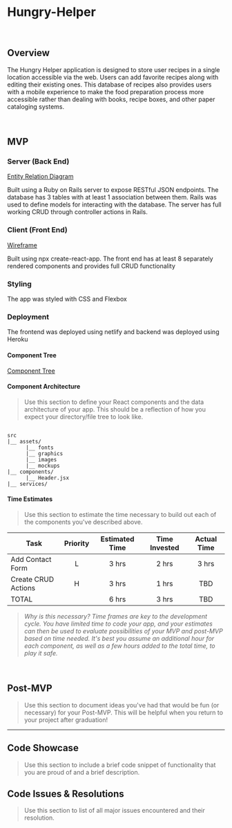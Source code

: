 # Hungry-Helper


<br>

## Overview

The Hungry Helper application is designed to store user recipes in a single location accessible via the web.  Users can add favorite recipes along with editing their existing ones.  This database of recipes also provides users with a mobile experience to make the food preparation process more accessible rather than dealing with books, recipe boxes, and other paper cataloging systems.

<br>

## MVP

### Server (Back End)

[Entity Relation Diagram](https://app.diagrams.net/#G1DxRbBaogC2GKdNGca_rTGVlzc2WwzJ62)

Built using a Ruby on Rails server to expose RESTful JSON endpoints.  The database has 3 tables with at least 1 association between them.  Rails was used to define models for interacting with the database.  The server has full working CRUD through controller actions in Rails.


### Client (Front End)

[Wireframe](https://www.figma.com/file/7W3weMZh6maE36Y2yLtExD/Hungry-Helper?node-id=0%3A1)

Built using npx create-react-app.  The front end has at least 8 separately rendered components and provides full CRUD functionality

### Styling

The app was styled with CSS and Flexbox

### Deployment

The frontend was deployed using netlify and backend was deployed using Heroku

#### Component Tree

[Component Tree](https://whimsical.com/hungry-helper-H7LtGVVewScW8Fegvj1BBA)


#### Component Architecture

> Use this section to define your React components and the data architecture of your app. This should be a reflection of how you expect your directory/file tree to look like. 

``` structure

src
|__ assets/
      |__ fonts
      |__ graphics
      |__ images
      |__ mockups
|__ components/
      |__ Header.jsx
|__ services/

```

#### Time Estimates

> Use this section to estimate the time necessary to build out each of the components you've described above.

| Task                | Priority | Estimated Time | Time Invested | Actual Time |
| ------------------- | :------: | :------------: | :-----------: | :---------: |
| Add Contact Form    |    L     |     3 hrs      |     2 hrs     |    3 hrs    |
| Create CRUD Actions |    H     |     3 hrs      |     1 hrs     |     TBD     |
| TOTAL               |          |     6 hrs      |     3 hrs     |     TBD     |

> _Why is this necessary? Time frames are key to the development cycle. You have limited time to code your app, and your estimates can then be used to evaluate possibilities of your MVP and post-MVP based on time needed. It's best you assume an additional hour for each component, as well as a few hours added to the total time, to play it safe._

<br>

## Post-MVP

> Use this section to document ideas you've had that would be fun (or necessary) for your Post-MVP. This will be helpful when you return to your project after graduation!

***

## Code Showcase

> Use this section to include a brief code snippet of functionality that you are proud of and a brief description.

## Code Issues & Resolutions

> Use this section to list of all major issues encountered and their resolution.
